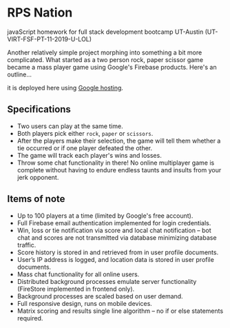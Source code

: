 # RPS Nation

javaScript homework for full stack development bootcamp UT-Austin (UT-VIRT-FSF-PT-11-2019-U-LOL)

Another relatively simple project morphing into something a bit more complicated. What started as a two person rock, paper scissor game became a mass player game using Google's Firebase products. Here's an outline…

it is deployed here using [Google hosting](https://bootcamp-6ad6e.firebaseapp.com).

## Specifications

* Two users can play at the same time.
* Both players pick either `rock`, `paper` or `scissors`. 
* After the players make their selection, the game will tell them whether a tie occurred or if one player defeated the other.
* The game will track each player's wins and losses.
* Throw some chat functionality in there! No online multiplayer game is complete without having to endure endless taunts and insults from your jerk opponent.

## Items of note

* Up to 100 players at a time (limited by Google's free account).
* Full Firebase email authentication implemented for login credentials.
* Win, loss or tie notification via score and local chat notification – bot chat and scores are not transmitted via database minimizing database traffic.
* Score history is stored in and retrieved from in user profile documents.
* User’s IP address is logged, and location data is stored in user profile documents. 
* Mass chat functionality for all online users.
* Distributed background processes emulate server functionality (FireStore implemented in frontend only).
* Background processes are scaled based on user demand.
* Full responsive design, runs on mobile devices.
* Matrix scoring and results single line algorithm – no if or else statements required. 
